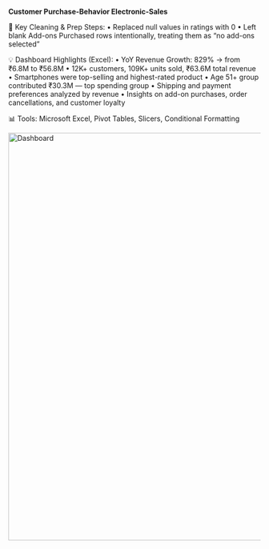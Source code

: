 **Customer Purchase-Behavior Electronic-Sales**

🧹 Key Cleaning & Prep Steps:
• Replaced null values in ratings with 0
• Left blank Add-ons Purchased rows intentionally, treating them as “no add-ons selected”

💡 Dashboard Highlights (Excel):
• YoY Revenue Growth: 829% → from ₹6.8M to ₹56.8M
• 12K+ customers, 109K+ units sold, ₹63.6M total revenue
• Smartphones were top-selling and highest-rated product
• Age 51+ group contributed ₹30.3M — top spending group
• Shipping and payment preferences analyzed by revenue
• Insights on add-on purchases, order cancellations, and customer loyalty

📊 Tools: Microsoft Excel, Pivot Tables, Slicers, Conditional Formatting

<img width="1865" height="815" alt="Dashboard" src="https://github.com/user-attachments/assets/d1f70226-589f-4b5d-8837-ddae90bf3b36" />
